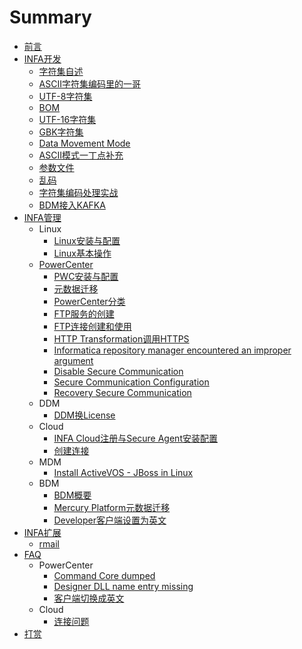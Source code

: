 # Summary

* [前言](README.md)
* [INFA开发](Developer/README.md)
  * [字符集自述](Developer/codepage/README.md)
  * [ASCII字符集编码里的一哥](Developer/codepage/ASCII.md)
  * [UTF-8字符集](Developer/codepage/UTF_8.md)
  * [BOM](Developer/codepage/BOM.md)
  * [UTF-16字符集](Developer/codepage/UTF16.md)
  * [GBK字符集](Developer/codepage/GBK.md)
  * [Data Movement Mode](Developer/is/datamovementmode.md)
  * [ASCII模式一丁点补充](Developer/is/ASCII.md)
  * [参数文件](Developer/parameterFiles.md)
  * [乱码](Developer/codepage/GarbagedCharacters.md)
  * [字符集编码处理实战](Developer/codepage/codepage_practice.md)
  * [BDM接入KAFKA](Developer/devm/BDM_KAFKA.md)
* [INFA管理](Administrator/README.md)
  * Linux
    * [Linux安装与配置](Administrator/LINUX/README.md)
    * [Linux基本操作](Administrator/LINUX/BaseOperations.md)
  * [PowerCenter](Administrator/powercenter.md)
    * [PWC安装与配置](Administrator/PWC/README.md)
    * [元数据迁移](Administrator/PWC/MigrationA.md)
    * [PowerCenter分类](Administrator/PWC/PWCTypes.md)
    * [FTP服务的创建](Administrator/PWC/FTPServices.md)
    * [FTP连接创建和使用](Administrator/PWC/FTPConnection.md)
    * [HTTP Transformation调用HTTPS](Administrator/PWC/HttpTransformation_Https_URL.md)
    * [Informatica repository manager encountered an improper argument](Administrator/PWC/REP_MANAGER_CLIENT_ENCOUNTERED_AN_IMPROPER_ARGUMENT.md)
    * [Disable Secure Communication](Administrator/PWC/disablesecurecommunication.md)
    * [Secure Communication Configuration](Administrator/PWC/secure-communication-configuration.md)
    * [Recovery Secure Communication](Administrator/PWC/recovery-secure-communication.md)
  * DDM
    * [DDM换License](Administrator/DDM/ChangeLicense.md)
  * Cloud
    * [INFA Cloud注册与Secure Agent安装配置](Administrator/CLOUD/README.md)
    * [创建连接](Administrator/CLOUD/Connection.md)
  * MDM
    * [Install ActiveVOS - JBoss in Linux](Administrator/MDM/ActiveVOS_JBoss_Linux_Installation.md)
  * BDM
    * [BDM概要](Administrator/BDM/README.md)
    * [Mercury Platform元数据迁移](Administrator/BDM/DeploymentIssues.md)
    * [Developer客户端设置为英文](Administrator/BDM/Developer_Language_EN.md)
* [INFA扩展](Extools/README.md)
  * [rmail](Extools/rmail/README.md)
* [FAQ](FAQ/README.md)
  * PowerCenter
    * [Command Core dumped](FAQ/PWC/README.md)
    * [Designer DLL name entry missing](FAQ/PWC/Designer_DLL_Missing.md)
    * [客户端切换成英文](FAQ/PWC/clientsInEnglish.md)
  * Cloud
    * [连接问题](FAQ/CLOUD/README.md)
* [打赏](Donate.md)

